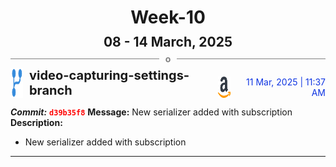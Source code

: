 <h1 style="text-align:center; margin-bottom:10px">Week-10</h1>
<h2 style="text-align:center; margin:0px">08 - 14 March, 2025</h2>
<div style="display: flex; align-items: center; justify-content: center;">
  <hr style="flex: 1; background-color: gray;" />
  <span style="padding: 0 10px;font-weight:bold; color:gray">o</span>
  <hr style="flex: 1; background-color: gray;" />
</div>

<div style="display: flex; justify-content: space-between; align-items:end;">
  <div style="display:flex">
      <img src="../assets/branch.svg" alt="GitHub Logo"  style="width:20px; margin:0 10px 0 0">
      <h3 style="margin: 0; padding:0; font-weight: bold; font-size:20px;">video-capturing-settings-branch</h3>
  </div>
  <div style="display:flex">
  <img src="../assets/amazon.svg" alt="Amazon Logo" style="width:20px">
    <span style="color:rgb(16, 54, 226); text-align: right; margin:0 0 0 10px; padding:0px;">11 Mar, 2025 | 11:37 AM</span>
  </div>
</div>

**_Commit:_** <code style="color: red; font-weight: bold;">d39b35f8</code>
**Message:** New serializer added with subscription
**Description:**
- New serializer added with subscription
---
